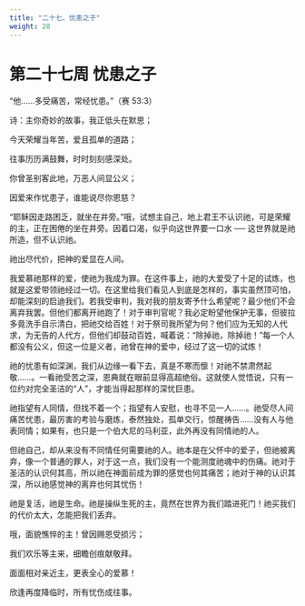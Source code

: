 ```yaml
---
title: "二十七、忧患之子"
weight: 28
---
```


# 第二十七周 忧患之子

“他……多受痛苦，常经忧患。”（赛 53:3）

诗：主你奇妙的故事，我正低头在默思；

今天荣耀当年苦，爱且孤单的道路；

往事历历满鼓舞，时时刻刻感深处。

你曾圣别客此地，万恶人间显公义；

因爱来作忧患子，谁能说尽你恩慈？

“耶稣因走路困乏，就坐在井旁。”哦，试想主自己，地上君王不认识祂，可是荣耀的主，正在困倦的坐在井旁。因着口渴，似乎向这世界要一口水 ── 这世界就是祂所造，但不认识祂。

祂出尽代价，把神的爱显在人间。

我爱慕祂那样的爱，使祂为我成为罪。在这件事上，祂的大爱受了十足的试炼，也就是这爱带领祂经过一切。在这里给我们看见人到底是怎样的，事实虽然顶可怕，却能深刻的启迪我们。若我受审判，我对我的朋友寄予什么希望呢？最少他们不会离弃我罢。但他们都离开祂跑了！对于审判官呢？我必定盼望他保护无事，但彼拉多竟洗手自示清白，把祂交给百姓！对于祭司我所望为何？他们应为无知的人代求，为无告的人代方，但他们却鼓动百姓，喊着说：“除掉祂，除掉祂！”每一个人都没有公义，但这一位是义者，祂曾在神的爱中，经过了这一切的试炼！

祂的忧患有如深渊，我们从边缘一看下去，真是不寒而懔！对祂不禁肃然起敬……。一看祂受苦之深，恩典就在眼前显得高超绝俗。这就使人觉悟说，只有一位约对完全圣洁的“人”，才能当得起那样的深忧巨患。

祂指望有人同情，但找不着一个；指望有人安慰，也寻不见一人……。祂受尽人间痛苦忧患，最厉害的考验与磨炼，泰然独处，孤单交行，惊醒祷告……没有人与他表同情；如果有，也只是一个伯大尼的马利亚，此外再没有同情祂的人。

但祂自己，却从来没有不同情任何需要祂的人。祂本是在父怀中的爱子，但祂被离弃，像一个普通的罪人，对于这一点，我们没有一个能测度祂魂中的伤痛。祂对于圣洁的认识何其高，所以祂在神面前成为罪的感觉也何其痛苦；祂对于神的认识其深，所以祂感觉神的离弃也何其忧伤！

祂是复活，祂是生命。祂是操纵生死的主，竟然在世界为我们踏进死门！祂买我们的代价太大，怎能把我们丢弃。

哦，面貌憔悴的主！曾因赐恩受损污；

我们欢乐等主来，细瞻创痕献敬拜。

面面相对亲近主，更表全心的爱慕！

欣逢再度降临时，所有忧伤成往事。
